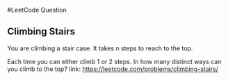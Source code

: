 #LeetCode Question
<h2>Climbing Stairs</h2>

You are climbing a stair case. It takes n steps to reach to the top.

Each time you can either climb 1 or 2 steps. In how many distinct ways can you climb to the top?
link: https://leetcode.com/problems/climbing-stairs/
